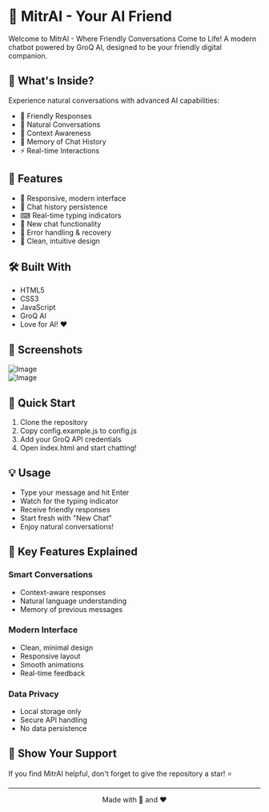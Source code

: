 # 🤖 MitrAI - Your AI Friend
Welcome to MitrAI - Where Friendly Conversations Come to Life! A modern chatbot powered by GroQ AI, designed to be your friendly digital companion.

## 🌟 What's Inside?
Experience natural conversations with advanced AI capabilities:

- 💭 Friendly Responses
- 💬 Natural Conversations
- 🎯 Context Awareness
- 🧠 Memory of Chat History
- ⚡ Real-time Interactions

## 🎨 Features
- 📱 Responsive, modern interface
- 💾 Chat history persistence
- ⌨ Real-time typing indicators
- 🔄 New chat functionality
- 🎯 Error handling & recovery
- 🌈 Clean, intuitive design

## 🛠 Built With
- HTML5
- CSS3
- JavaScript
- GroQ AI
- Love for AI! ❤

## 📸 Screenshots
![Image](https://github.com/user-attachments/assets/55c5d71e-698e-4f4e-b5ab-8c7db3bbc267)        
![Image](https://github.com/user-attachments/assets/6fab576f-6c22-49c2-8558-7f030dd3bed0)

## 🚀 Quick Start
1. Clone the repository
2. Copy config.example.js to config.js
3. Add your GroQ API credentials
4. Open index.html and start chatting!

## 💡 Usage
- Type your message and hit Enter
- Watch for the typing indicator
- Receive friendly responses
- Start fresh with "New Chat"
- Enjoy natural conversations!

## 🎯 Key Features Explained
### Smart Conversations
- Context-aware responses
- Natural language understanding
- Memory of previous messages

### Modern Interface
- Clean, minimal design
- Responsive layout
- Smooth animations
- Real-time feedback

### Data Privacy
- Local storage only
- Secure API handling
- No data persistence

## 🌟 Show Your Support
If you find MitrAI helpful, don't forget to give the repository a star! ⭐



---
<div align="center">
  Made with 🤖 and ❤
</div>